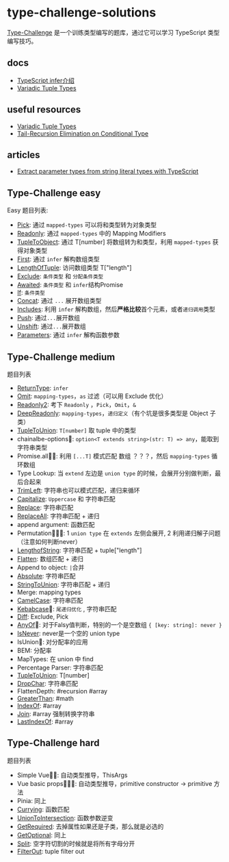 # type-challenge-solutions
[Type-Challenge](https://github.com/type-challenges/type-challenges) 是一个训练类型编写的题库，通过它可以学习 TypeScript 类型编写技巧。

## docs

- [TypeScript infer介绍](./docs/infer.md)
- [Variadic Tuple Types](./docs/variadic-tuple-types.md)

## useful resources

- [Variadic Tuple Types](https://www.typescriptlang.org/docs/handbook/release-notes/typescript-4-0.html#variadic-tuple-types)
- [Tail-Recursion Elimination on Conditional Type](https://www.typescriptlang.org/docs/handbook/release-notes/typescript-4-5.html#tail-recursion-elimination-on-conditional-types)

## articles

- [Extract parameter types from string literal types with TypeScript](https://lihautan.com/extract-parameters-type-from-string-literal-types-with-typescript/)

## Type-Challenge easy

Easy 题目列表:
- [Pick](./src/4-easy-pick.ts): 通过 `mapped-types` 可以将和类型转为对象类型
- [Readonly](./src/7-easy-readonly.ts): 通过 `mapped-types` 中的 Mapping Modifiers 
- [TupleToObject](./src/11-easy-tuple-to-object.ts): 通过 T[number] 将数组转为和类型，利用 `mapped-types` 获得对象类型
- [First](./src/14-easy-first.ts): 通过 `infer` 解构数组类型
- [LengthOfTuple](./src/18-easy-tuple-length.ts): 访问数组类型 T["length"]
- [Exclude](./src/43-easy-exclude.ts): `条件类型` 和 `分配条件类型`
- [Awaited](./src/189-easy-awaited.ts): `条件类型` 和 `infer`结构Promise 
- [If](./src/268-easy-if.ts): `条件类型`
- [Concat](./src/533-easy-concat.ts): 通过 `...` 展开数组类型
- [Includes](./src/898-easy-includes.ts): 利用 `infer` 解构数组，然后**严格比较**首个元素，或者`递归调用`类型
- [Push](./src/3057-easy-push.ts): 通过`...`展开数组
- [Unshift](./src/3060-easy-unshift.ts): 通过`...`展开数组
- [Parameters](./src/3312-easy-parameters.ts): 通过 `infer` 解构函数参数

## Type-Challenge medium

题目列表
- [ReturnType](./src/2-medium-return-type.ts): `infer`
- [Omit](./src/3-medium-omit.ts): `mapping-types`，`as` 过滤（可以用 Exclude 优化）
- [Readonly2](./src/8-medium-readonly-2.ts): 考下 `Readonly` ，`Pick`，`Omit`，`&`
- [DeepReadonly](./src/9-medium-deep-readonly.ts): `mapping-types`，`递归定义`（有个坑是很多类型是 Object 子类）
- [TupleToUnion](./src/10-medium-tuple-to-union.ts):  `T[number]` 取 tuple 中的类型
- chainalbe-options🌟: `option<T extends string>(str: T) => any`，能取到字符串类型
- Promise.all🌟🌟: 利用 `[...T]` 模式匹配 数组 ？？？，然后 `mapping-types` 循环数组
- Type Lookup: 当 `extend` 左边是 `union type` 的时候，会展开分别做判断，最后合起来
- [TrimLeft](./src/106-medium-trimleft.ts):  字符串也可以模式匹配，递归来循环
- [Capitalize](./src/110-medium-capitalize.ts):  `Uppercase` 和 字符串匹配
- [Replace](./src/116-medium-replace.ts):  字符串匹配
- [ReplaceAll](./src/119-medium-replaceall.ts):  字符串匹配 + 递归
- append argument: 函数匹配 
- Permutation🌟🌟🌟:  1 `union type` 在 `extends` 左侧会展开, 2 利用递归解子问题 （注意如何判断never）
- [LengthofString](./src/298-medium-length-of-string.ts):  字符串匹配 + tuple["length"] 
- [Flatten](./src/459-medium-flatten.ts):  数组匹配 + 递归
- Append to object: `|`合并
- [Absolute](./src/529-medium-absolute.ts):  字符串匹配
- [StringToUnion](./src/531-medium-string-to-union.ts):  字符串匹配 + 递归
- Merge: mapping types
- [CamelCase](./src/610-medium-camelcase.ts):  字符串匹配
- [Kebabcase](./src/612-medium-kebabcase.ts)🌟: `尾递归优化` , 字符串匹配
- [Diff](./src/645-medium-diff.ts):  Exclude, Pick
- [AnyOf](./src/949-medium-anyof.ts)🌟: 对于Falsy值判断，特别的一个是空数组 `{ [key: string]: never }` 
- [IsNever](./src/1042-medium-isnever.ts):  never是一个空的 union type
- IsUnion🌟: 对分配率的应用
- BEM: 分配率
- MapTypes: 在 union 中 find
- Percentage Parser: 字符串匹配
- [TupleToUnion](./src/10-medium-tuple-to-union.ts):  T[number]
- [DropChar](./src/2070-medium-drop-char.ts):  字符串匹配
- FlattenDepth: #recursion #array
- [GreaterThan](./src/4425-medium-greater-than.ts): #math
- [IndexOf](./src/5153-medium-indexof.ts): #array
- [Join](./src/5310-medium-join.ts): #array 强制转换字符串
- [LastIndexOf](./src/5317-medium-lastindexof.ts): #array


## Type-Challenge hard

题目列表
- Simple Vue🌟🌟: 自动类型推导，ThisArgs
- Vue basic props🌟🌟🌟: 自动类型推导，primitive constructor -> primitive 方法
- Pinia: 同上
- [Currying](./src/17-hard-currying.ts):  函数匹配
- [UnionToIntersection](./src/55-hard-union-to-intersection.ts):  函数参数逆变
- [GetRequired](./src/57-hard-get-required.ts):  去掉属性如果还是子类，那么就是必选的
- [GetOptional](./src/59-hard-get-optional.ts):  同上
- [Split](./src/2822-hard-split.ts):  空字符切割的时候就是将所有字母分开
- [FilterOut](./src/399-hard-tuple-filter.ts):  tuple filter out
